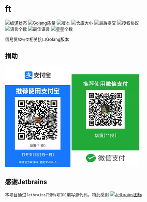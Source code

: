 # ft
[![编译状态](https://github.ruijc.com:20443/api/badges/pangum/pangu/status.svg)](https://github.ruijc.com:20443/pangum/pangu)
[![Golang质量](https://goreportcard.com/badge/github.com/pangum/pangu)](https://goreportcard.com/report/github.com/pangum/pangu)
![版本](https://img.shields.io/github/go-mod/go-version/pangum/pangu)
![仓库大小](https://img.shields.io/github/repo-size/pangum/pangu)
![最后提交](https://img.shields.io/github/last-commit/pangum/pangu)
![授权协议](https://img.shields.io/github/license/pangum/pangu)
![语言个数](https://img.shields.io/github/languages/count/pangum/pangu)
![最佳语言](https://img.shields.io/github/languages/top/pangum/pangu)
![星星个数](https://img.shields.io/github/stars/pangum/pangu?style=social)

信易贷`52号文`相关接口Golang版本

## 捐助

![支持宝](https://github.com/storezhang/donate/raw/master/alipay-small.jpg)
![微信](https://github.com/storezhang/donate/raw/master/weipay-small.jpg)

## 感谢Jetbrains

本项目通过`Jetbrains开源许可IDE`编写源代码，特此感谢
[![Jetbrains图标](https://resources.jetbrains.com/storage/products/company/brand/logos/jb_beam.png)](https://www.jetbrains.com/?from=pangum/pangu)
